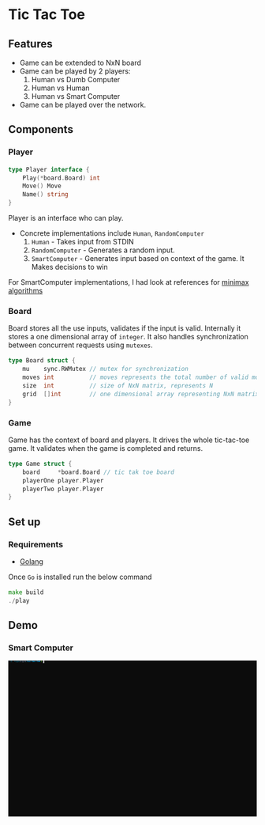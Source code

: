 # Tic Tac Toe

## Features

- Game can be extended to NxN board
- Game can be played by 2 players:
    1. Human vs Dumb Computer
    2. Human vs Human
    3. Human vs Smart Computer
- Game can be played over the network.


## Components

### Player

```go
type Player interface {
    Play(*board.Board) int
    Move() Move
    Name() string
}
```

Player is an interface who can play.

- Concrete implementations include `Human`, `RandomComputer`
    1. `Human` - Takes input from STDIN
    2. `RandomComputer` - Generates a random input.
    3. `SmartComputer` - Generates input based on context of the game. It Makes decisions to win

For SmartComputer implementations, I had look at references for [minimax algorithms](https://www.youtube.com/watch?v=trKjYdBASyQ&t=772s&ab_channel=TheCodingTrain)

### Board

Board stores all the use inputs, validates if the input is valid.
Internally it stores a one dimensional array of `integer`.
It also handles synchronization between concurrent requests using `mutexes`.

```go
type Board struct {
    mu    sync.RWMutex // mutex for synchronization
    moves int          // moves represents the total number of valid moves made on board
    size  int          // size of NxN matrix, represents N
    grid  []int        // one dimensional array representing NxN matrix
}
```

### Game

Game has the context of board and players. It drives the whole tic-tac-toe game.
It validates when the game is completed and returns.

```go
type Game struct {
    board     *board.Board // tic tak toe board
    playerOne player.Player
    playerTwo player.Player
}
```

## Set up

### Requirements

- [Golang](https://golang.org/dl/)

Once `Go` is installed run the below command

```go
make build
./play
```

## Demo

### Smart Computer

<img src="smart_computer.svg"/>
